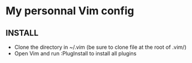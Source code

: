 My personnal Vim config
======

## INSTALL

- Clone the directory in ~/.vim (be sure to clone file at the root of .vim/)
- Open Vim and run :PlugInstall to install all plugins

